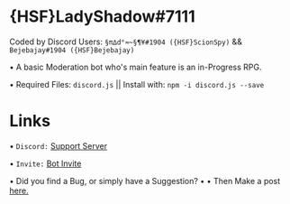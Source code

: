 # {HSF}LadyShadow#7111
Coded by Discord Users: `§π∆d°≈~§¶¥#1904 ({HSF}ScionSpy)` && `Bejebajay#1904 ({HSF}Bejebajay)`

• A basic Moderation bot who's main feature is an in-Progress RPG.

• Required Files: `discord.js` || Install with: `npm -i discord.js --save`

# Links
• `Discord:` [Support Server](https://discord.gg/9FUpBPQ)

• `Invite:` [Bot Invite](https://discordapp.com/oauth2/authorize?client_id=347872963636494337&scope=bot&permissions=470150359)


• Did you find a Bug, or simply have a Suggestion?
• • Then Make a post [here.](https://github.com/ScionSpy/LadyShadow/issues/new)
